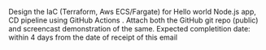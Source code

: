 Design the IaC (Terraform, Aws ECS/Fargate) for Hello world Node.js app, CD pipeline using GitHub Actions . 
Attach both the GitHub git repo (public) and screencast demonstration of the same. Expected completition date: 
within 4 days from the date of receipt of this email
